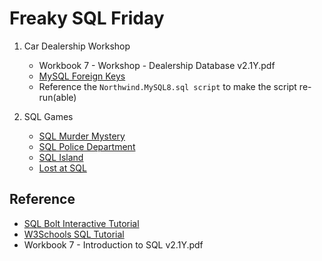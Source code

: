 # Freaky SQL Friday

1. Car Dealership Workshop

   - Workbook 7 - Workshop - Dealership Database v2.1Y.pdf
   - [MySQL Foreign Keys](https://www.w3schools.com/mysql/mysql_foreignkey.asp)
   - Reference the `Northwind.MySQL8.sql script` to make the script re-run(able)

2. SQL Games
   - [SQL Murder Mystery](https://mystery.knightlab.com/)
   - [SQL Police Department](https://sqlpd.com/)
   - [SQL Island](https://sql-island.informatik.uni-kl.de/)
   - [Lost at SQL](https://lost-at-sql.therobinlord.com/)

## Reference

- [SQL Bolt Interactive Tutorial](https://sqlbolt.com/)
- [W3Schools SQL Tutorial](https://www.w3schools.com/sql/default.asp)
- Workbook 7 - Introduction to SQL v2.1Y.pdf
